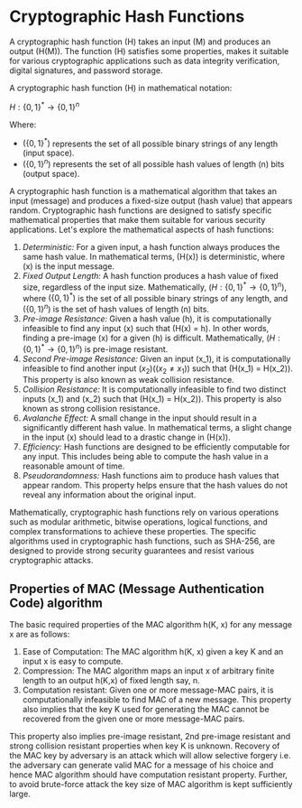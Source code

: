 # Cryptographic Hash Functions

A cryptographic hash function (H) takes an input (M) and produces an output (H(M)). The function (H) satisfies some properties, makes it suitable for various cryptographic applications such as data integrity verification, digital signatures, and password storage.

A cryptographic hash function \(H\) in mathematical notation:

$H: \{0, 1\}^* \rightarrow \{0, 1\}^n$

Where:

- $(\{0, 1\}^*)$ represents the set of all possible binary strings of any length (input space).
- $(\{0, 1\}^n)$ represents the set of all possible hash values of length \(n\) bits (output space).

A cryptographic hash function is a mathematical algorithm that takes an input (message) and produces a fixed-size output (hash value) that appears random. Cryptographic hash functions are designed to satisfy specific mathematical properties that make them suitable for various security applications. Let's explore the mathematical aspects of hash functions:

1. *Deterministic:* For a given input, a hash function always produces the same hash value. In mathematical terms, \(H(x)\) is deterministic, where \(x\) is the input message.
2. *Fixed Output Length:* A hash function produces a hash value of fixed size, regardless of the input size. Mathematically, $(H: \{0, 1\}^* \rightarrow \{0, 1\}^n)$, where $(\{0, 1\}^*)$ is the set of all possible binary strings of any length, and $(\{0, 1\}^n)$ is the set of hash values of length \(n\) bits.
3. *Pre-image Resistance:* Given a hash value \(h\), it is computationally infeasible to find any input \(x\) such that \(H(x) = h\). In other words, finding a pre-image \(x\) for a given \(h\) is difficult. Mathematically, $(H: \{0, 1\}^* \rightarrow \{0, 1\}^n)$ is pre-image resistant.
4. *Second Pre-image Resistance:* Given an input \(x_1\), it is computationally infeasible to find another input $(x_2) ((x_2 \neq x_1))$ such that \(H(x_1) = H(x_2)\). This property is also known as weak collision resistance.
5. *Collision Resistance:* It is computationally infeasible to find two distinct inputs \(x_1\) and \(x_2\) such that \(H(x_1) = H(x_2)\). This property is also known as strong collision resistance.
6. *Avalanche Effect:* A small change in the input should result in a significantly different hash value. In mathematical terms, a slight change in the input \(x\) should lead to a drastic change in \(H(x)\).
7. *Efficiency:* Hash functions are designed to be efficiently computable for any input. This includes being able to compute the hash value in a reasonable amount of time.
8. *Pseudorandomness:* Hash functions aim to produce hash values that appear random. This property helps ensure that the hash values do not reveal any information about the original input.

Mathematically, cryptographic hash functions rely on various operations such as modular arithmetic, bitwise operations, logical functions, and complex transformations to achieve these properties. The specific algorithms used in cryptographic hash functions, such as SHA-256, are designed to provide strong security guarantees and resist various cryptographic attacks.

## Properties of MAC (Message Authentication Code) algorithm

The  basic  required  properties  of  the  MAC  algorithm  h(K,  x)  for  any  message  x  are  as follows:

1. Ease of Computation: The MAC algorithm h(K, x) given a key K and an input x is easy to compute.
2. Compression: The MAC algorithm maps an input x of arbitrary finite length to an output h(K,x) of fixed length say, n.
3. Computation   resistant:  Given  one  or  more  message-MAC  pairs,  it  is computationally infeasible to find MAC of a new message. This property also implies that the key K used for generating the MAC cannot be recovered from the given one or more message-MAC pairs.

This  property  also  implies  pre-image  resistant,  2nd  pre-image  resistant  and  strong collision resistant properties when key K is unknown. Recovery of the MAC key by adversary  is  an  attack  which  will  allow  selective  forgery  i.e.  the  adversary  can generate valid MAC for a message of his choice and hence MAC algorithm should have computation resistant property. Further, to avoid brute-force attack the key size of MAC algorithm is kept sufficiently large.
